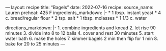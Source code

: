 —
layout: recipe
title: “Bagels”
date: 2022-07-16
recipe:
  source_name: Lauren
  preheat: 425 F
  ingredients_markdown: |-
    * 1 tbsp. instant yeast
    * 4 c. bread/regular flour
    * 2 tsp. salt
    * 1 tbsp. molasses
    * 1 1/3 c. water

  directions_markdown: |-
    1. combine ingredients and knead
    2. let rise 90 minutes
    3. divide into 8 to 12 balls
    4. cover and rest 30 minutes
    5. start water bath
    6. make the holes
    7. simmer bagels 2 min then flip for 1 min
    8. bake for 20 to 25 minutes
—

